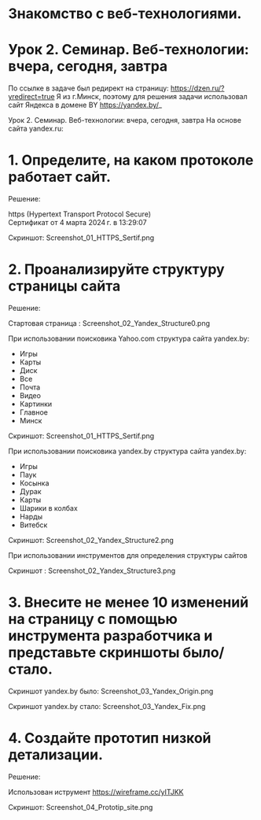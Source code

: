 # Знакомство с веб-технологиями.

# Урок 2. Семинар. Веб-технологии: вчера, сегодня, завтра

По ссылке в задаче был редирект на страницу:
https://dzen.ru/?yredirect=true
 Я из г.Минск, поэтому для решения задачи использовал сайт Яндекса в домене BY https://yandex.by/_

Урок 2. Семинар. Веб-технологии: вчера, сегодня, завтра
На основе сайта yandex.ru:

# 1. Определите, на каком протоколе работает сайт.
Решение:

https (Hypertext Transport Protocol Secure)  
Сертификат от 4 марта 2024 г. в 13:29:07

Скриншот: Screenshot_01_HTTPS_Sertif.png

# 2. Проанализируйте структуру страницы сайта

Решение:

Стартовая страница : Screenshot_02_Yandex_Structure0.png

При использовании поисковика Yahoo.com структура сайта yandex.by:
- Игры
- Карты
- Диск
- Все
- Почта
- Видео
- Картинки
- Главное
- Минск

Скриншот: Screenshot_01_HTTPS_Sertif.png

При использовании поисковика yandex.by структура сайта yandex.by: 
- Игры
- Паук
- Косынка
- Дурак
- Карты
- Шарики в колбах
- Нарды
- Витебск

Скриншот: Screenshot_02_Yandex_Structure2.png

При использовании инструментов для определения структуры сайтов

Скриншот : Screenshot_02_Yandex_Structure3.png

# 3. Внесите не менее 10 изменений на страницу с помощью инструмента разработчика и представьте скриншоты было/стало.

Скриншот yandex.by было: Screenshot_03_Yandex_Origin.png

Скриншот yandex.by стало: Screenshot_03_Yandex_Fix.png


# 4. Создайте прототип низкой детализации.

Решение: 

Использован иструмент https://wireframe.cc/yITJKK

Скриншот: Screenshot_04_Prototip_site.png

